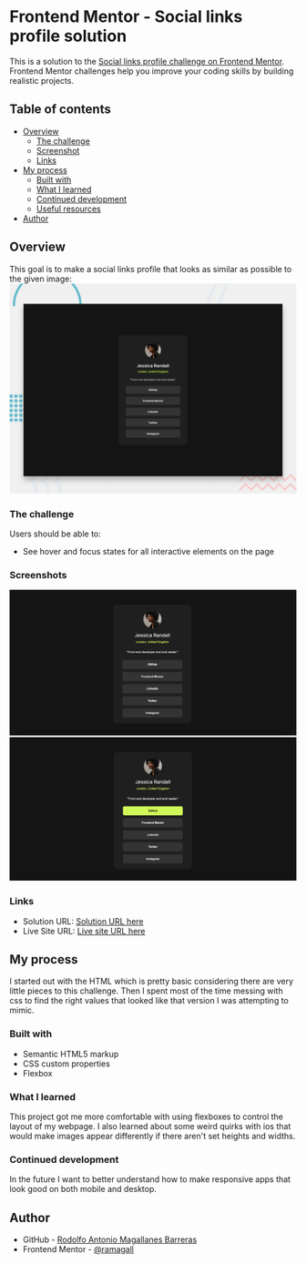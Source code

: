 # Frontend Mentor - Social links profile solution

This is a solution to the [Social links profile challenge on Frontend Mentor](https://www.frontendmentor.io/challenges/social-links-profile-UG32l9m6dQ). Frontend Mentor challenges help you improve your coding skills by building realistic projects. 

## Table of contents

- [Overview](#overview)
  - [The challenge](#the-challenge)
  - [Screenshot](#screenshot)
  - [Links](#links)
- [My process](#my-process)
  - [Built with](#built-with)
  - [What I learned](#what-i-learned)
  - [Continued development](#continued-development)
  - [Useful resources](#useful-resources)
- [Author](#author)


## Overview
This goal is to make a social links profile that looks as similar as possible to the given image:
![](./preview.jpg)

### The challenge

Users should be able to:

- See hover and focus states for all interactive elements on the page

### Screenshots

![](./Screenshots/MyAttempt.png)
![](./Screenshots/MyAttemptWithButtons.png)


### Links

- Solution URL: [Solution URL here](https://www.frontendmentor.io/solutions/social-links-profile-with-just-flex-boxes-y2BDEDrJND)
- Live Site URL: [Live site URL here](https://ramagall.github.io/social-links-profile-main/)

## My process
I started out with the HTML which is pretty basic considering there are very little pieces to this challenge. Then I spent most of the time messing with css to find the right values that looked like that version I was attempting to mimic.
### Built with

- Semantic HTML5 markup
- CSS custom properties
- Flexbox


### What I learned

This project got me more comfortable with using flexboxes to control the layout of my webpage. I also learned about some weird quirks with ios that would make images appear differently if there aren't set heights and widths. 

### Continued development

In the future I want to better understand how to make responsive apps that look good on both mobile and desktop.

## Author

- GitHub - [Rodolfo Antonio Magallanes Barreras](https://github.com/ramagall)
- Frontend Mentor - [@ramagall](https://www.frontendmentor.io/profile/ramagall)

